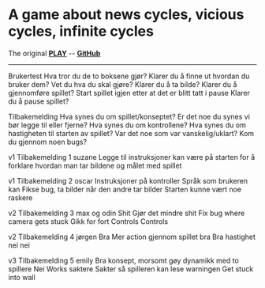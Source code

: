 # A game about news cycles, vicious cycles, infinite cycles

The original
**[PLAY](https://ncase.itch.io/wbwwb)** -- **[GitHub](https://github.com/ncase/wbwwb)**

---

Brukertest 
Hva tror du de to boksene gjør?
Klarer du å finne ut hvordan du bruker dem?
Vet du hva du skal gjøre?
Klarer du å ta bilde?
Klarer du å gjennomføre spillet?
Start spillet igjen etter at det er blitt tatt i pause
Klarer du å pause spillet?


Tilbakemelding 
Hva synes du om spillet/konseptet? 
Er det noe du synes vi bør legge til eller fjerne? 
Hva synes du om kontrollene? 
Hva synes du om hastigheten til starten av spillet? 
Var det noe som var vanskelig/uklart? 
Kom du gjennom noen bugs?


v1
Tilbakemelding 1 suzane
Legge til instruksjoner kan være på starten for å forklare hvordan man tar bildene og målet med spillet

v1
Tilbakemelding 2 oscar
Instruksjoner på kontroller
Språk som brukeren kan
Fikse bug, ta bilder når den andre tar bilder
Starten kunne vært noe raskere 

v2
Tilbakemelding 3 max og odin
Shit
Gjør det mindre shit
Fix bug where camera gets stuck
Gikk for fort 
Controls
Controls

v2
Tilbakemelding 4 jørgen
Bra
Mer action gjennom spillet
bra
Bra hastighet
nei
nei

v3
Tilbakemelding 5 emily 
Bra konsept, morsomt gøy dynamikk med to spillere
Nei
Works
saktere
Sakter så spilleren kan lese warningen 
Get stuck into wall

